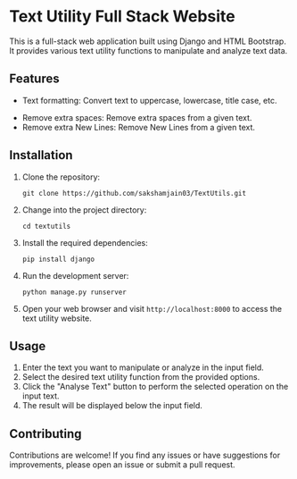 # Text Utility Full Stack Website

This is a full-stack web application built using Django and HTML Bootstrap. It provides various text utility functions to manipulate and analyze text data.

## Features

- Text formatting: Convert text to uppercase, lowercase, title case, etc.
<!-- - Word count: Count the number of words in a given text. -->
<!-- - Character count: Count the number of characters in a given text. -->
- Remove extra spaces: Remove extra spaces from a given text.
- Remove extra New Lines: Remove New Lines from a given text.
<!-- - Reverse text: Reverse the order of characters in a given text. -->

## Installation

1. Clone the repository:

    ```shell
    git clone https://github.com/sakshamjain03/TextUtils.git
    ```

2. Change into the project directory:

    ```shell
    cd textutils
    ```

3. Install the required dependencies:

    ```shell
    pip install django
    ```

4. Run the development server:

    ```shell
    python manage.py runserver
    ```

5. Open your web browser and visit `http://localhost:8000` to access the text utility website.

## Usage

1. Enter the text you want to manipulate or analyze in the input field.
2. Select the desired text utility function from the provided options.
3. Click the "Analyse Text" button to perform the selected operation on the input text.
4. The result will be displayed below the input field.

## Contributing

Contributions are welcome! If you find any issues or have suggestions for improvements, please open an issue or submit a pull request.
